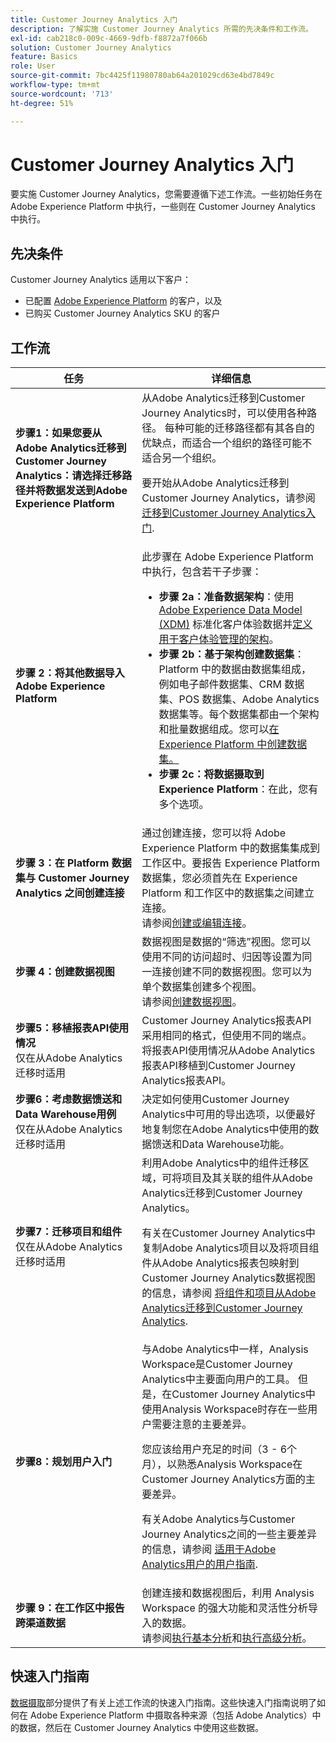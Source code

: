 ```yaml
---
title: Customer Journey Analytics 入门
description: 了解实施 Customer Journey Analytics 所需的先决条件和工作流。
exl-id: cab218c0-009c-4669-9dfb-f8872a7f066b
solution: Customer Journey Analytics
feature: Basics
role: User
source-git-commit: 7bc4425f11980780ab64a201029cd63e4bd7849c
workflow-type: tm+mt
source-wordcount: '713'
ht-degree: 51%

---
```


# Customer Journey Analytics 入门

要实施 Customer Journey Analytics，您需要遵循下述工作流。一些初始任务在 Adobe Experience Platform 中执行，一些则在 Customer Journey Analytics 中执行。

## 先决条件

Customer Journey Analytics 适用以下客户：

* 已配置 [Adobe Experience Platform](https://www.adobe.com/cn/experience-platform.html) 的客户，以及
* 已购买 Customer Journey Analytics SKU 的客户

## 工作流

| 任务 | 详细信息 |
| --- | --- |
| **步骤1：如果您要从Adobe Analytics迁移到Customer Journey Analytics：请选择迁移路径并将数据发送到Adobe Experience Platform** | 从Adobe Analytics迁移到Customer Journey Analytics时，可以使用各种路径。 每种可能的迁移路径都有其各自的优缺点，而适合一个组织的路径可能不适合另一个组织。 <p>要开始从Adobe Analytics迁移到Customer Journey Analytics，请参阅 [迁移到Customer Journey Analytics入门](/help/getting-started/cja-migration/cja-migration-getstarted.md). <!-- [Utilizing Adobe Analytics report suite data in Customer Journey Analytics](/help/getting-started/aa-vs-cja/aa-data-in-cja.md) --> </p> |
| **步骤 2：将其他数据导入 Adobe Experience Platform** | 此步骤在 Adobe Experience Platform 中执行，包含若干子步骤：<ul><li>**步骤 2a：准备数据架构**：使用 [Adobe Experience Data Model (XDM)](https://experienceleague.adobe.com/docs/experience-platform/xdm/home.html?lang=zh-Hans) 标准化客户体验数据并[定义用于客户体验管理的架构](https://experienceleague.adobe.com/docs/experience-platform/xdm/tutorials/create-schema-ui.html?lang=zh-Hans)。</li><li>**步骤 2b：基于架构创建数据集**：Platform 中的数据由数据集组成，例如电子邮件数据集、CRM 数据集、POS 数据集、Adobe Analytics 数据集等。每个数据集都由一个架构和批量数据组成。您可以[在 Experience Platform 中创建数据集。](https://experienceleague.adobe.com/docs/platform-learn/getting-started-for-data-architects-and-data-engineers/create-datasets.html?lang=zh-Hans)</li><li>**步骤 2c：将数据摄取到 Experience Platform**：在此，您有多个选项。</li></ul> |
| **步骤 3：在 Platform 数据集与 Customer Journey Analytics 之间创建连接** | 通过创建连接，您可以将 Adobe Experience Platform 中的数据集集成到工作区中。要报告 Experience Platform 数据集，您必须首先在 Experience Platform 和工作区中的数据集之间建立连接。<br>请参阅[创建或编辑连接](/help/connections/create-connection.md)。 |
| **步骤 4：创建数据视图** | 数据视图是数据的“筛选”视图。您可以使用不同的访问超时、归因等设置为同一连接创建不同的数据视图。您可以为单个数据集创建多个视图。<br>请参阅[创建数据视图](/help/data-views/create-dataview.md)。 |
| **步骤5：移植报表API使用情况**</br>&#x200B;仅在从Adobe Analytics迁移时适用 | Customer Journey Analytics报表API采用相同的格式，但使用不同的端点。 将报表API使用情况从Adobe Analytics报表API移植到Customer Journey Analytics报表API。 |
| **步骤6：考虑数据馈送和Data Warehouse用例**</br>&#x200B;仅在从Adobe Analytics迁移时适用 | 决定如何使用Customer Journey Analytics中可用的导出选项，以便最好地复制您在Adobe Analytics中使用的数据馈送和Data Warehouse功能。 <!-- link to docs Rob is creating --> |
| **步骤7：迁移项目和组件**</br>&#x200B;仅在从Adobe Analytics迁移时适用 | 利用Adobe Analytics中的组件迁移区域，可将项目及其关联的组件从Adobe Analytics迁移到Customer Journey Analytics。<p>有关在Customer Journey Analytics中复制Adobe Analytics项目以及将项目组件从Adobe Analytics报表包映射到Customer Journey Analytics数据视图的信息，请参阅 [将组件和项目从Adobe Analytics迁移到Customer Journey Analytics](https://experienceleague.adobe.com/docs/analytics/admin/admin-tools/component-migration.html).</p> |
| **步骤8：规划用户入门** | 与Adobe Analytics中一样，Analysis Workspace是Customer Journey Analytics中主要面向用户的工具。 但是，在Customer Journey Analytics中使用Analysis Workspace时存在一些用户需要注意的主要差异。<p>您应该给用户充足的时间（3 - 6个月），以熟悉Analysis Workspace在Customer Journey Analytics方面的主要差异。</p><p>有关Adobe Analytics与Customer Journey Analytics之间的一些主要差异的信息，请参阅 [适用于Adobe Analytics用户的用户指南](/help/getting-started/aa-to-cja-user.md).</p> |
| **步骤 9：在工作区中报告跨渠道数据** | 创建连接和数据视图后，利用 Analysis Workspace 的强大功能和灵活性分析导入的数据。<br>请参阅[执行基本分析](/help/analysis-workspace/perform-basic-analysis.md)和[执行高级分析](/help/analysis-workspace/perform-adv-analysis.md)。 |

## 快速入门指南

[数据摄取](../data-ingestion/data-ingestion.md)部分提供了有关上述工作流的快速入门指南。这些快速入门指南说明了如何在 Adobe Experience Platform 中摄取各种来源（包括 Adobe Analytics）中的数据，然后在 Customer Journey Analytics 中使用这些数据。
